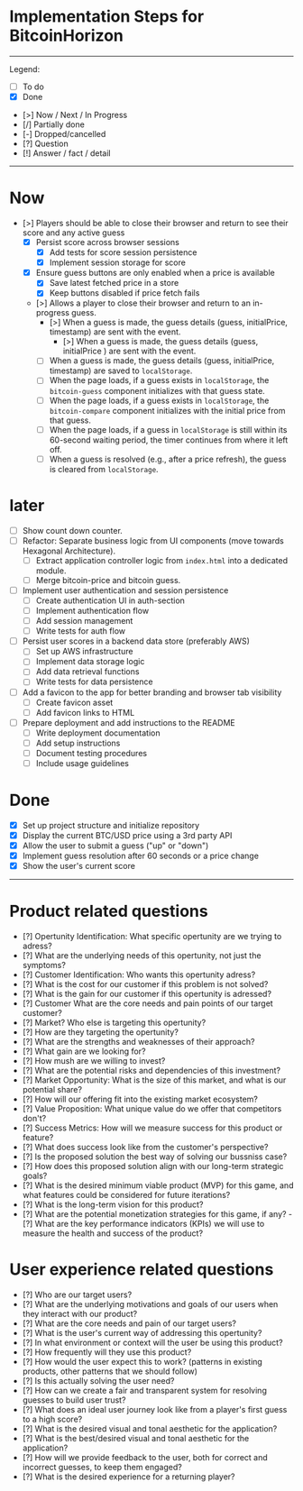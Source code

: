 # Implementation Steps for BitcoinHorizon

---
Legend:

- [ ] To do
- [x] Done
- [>] Now / Next / In Progress
- [/] Partially done
- [-] Dropped/cancelled
- [?] Question
- [!] Answer / fact / detail

---

# Now

- [>] Players should be able to close their browser and return to see their score and any active guess
  - [x] Persist score across browser sessions
    - [x] Add tests for score session persistence
    - [x] Implement session storage for score
  - [x] Ensure guess buttons are only enabled when a price is available
    - [x] Save latest fetched price in a store
    - [x] Keep buttons disabled if price fetch fails
  - [>] Allows a player to close their browser and return to an in-progress guess.
    - [>] When a guess is made, the guess details (guess, initialPrice, timestamp) are sent with the event.
      - [>] When a guess is made, the guess details (guess, initialPrice ) are sent with the event.
    - [ ] When a guess is made, the guess details (guess, initialPrice, timestamp) are saved to `localStorage`.
    - [ ] When the page loads, if a guess exists in `localStorage`, the `bitcoin-guess` component initializes with that
      guess state.
    - [ ] When the page loads, if a guess exists in `localStorage`, the `bitcoin-compare` component initializes with the
      initial price from that guess.
    - [ ] When the page loads, if a guess in `localStorage` is still within its 60-second waiting period, the timer
      continues from where it left off.
    - [ ] When a guess is resolved (e.g., after a price refresh), the guess is cleared from `localStorage`.

# later

- [ ] Show count down counter.
- [ ] Refactor: Separate business logic from UI components (move towards Hexagonal Architecture).
  - [ ] Extract application controller logic from `index.html` into a dedicated module.
  - [ ] Merge bitcoin-price and bitcoin guess.

- [ ] Implement user authentication and session persistence
  - [ ] Create authentication UI in auth-section
  - [ ] Implement authentication flow
  - [ ] Add session management
  - [ ] Write tests for auth flow

- [ ] Persist user scores in a backend data store (preferably AWS)
  - [ ] Set up AWS infrastructure
  - [ ] Implement data storage logic
  - [ ] Add data retrieval functions
  - [ ] Write tests for data persistence

- [ ] Add a favicon to the app for better branding and browser tab visibility
  - [ ] Create favicon asset
  - [ ] Add favicon links to HTML

- [ ] Prepare deployment and add instructions to the README
  - [ ] Write deployment documentation
  - [ ] Add setup instructions
  - [ ] Document testing procedures
  - [ ] Include usage guidelines

# Done

- [x] Set up project structure and initialize repository
- [x] Display the current BTC/USD price using a 3rd party API
- [x] Allow the user to submit a guess ("up" or "down")
- [x] Implement guess resolution after 60 seconds or a price change
- [x] Show the user's current score

---

# Product related questions

- [?] Opertunity Identification: What specific opertunity are we trying to adress?
- [?] What are the underlying needs of this opertunity, not just the symptoms?
- [?] Customer Identification: Who wants this opertunity adress?
- [?] What is the cost for our customer if this problem is not solved?
- [?] What is the gain for our customer if this opertunity is adressed?
- [?] Customer What are the core needs and pain points of our target customer?
- [?] Market? Who else is targeting this opertunity?
- [?] How are they targeting the opertunity?
- [?] What are the strengths and weaknesses of their approach?
- [?] What gain are we looking for?
- [?] How mush are we willing to invest?
- [?] What are the potential risks and dependencies of this investment?
- [?] Market Opportunity: What is the size of this market, and what is our potential share?
- [?] How will our offering fit into the existing market ecosystem?
- [?] Value Proposition: What unique value do we offer that competitors don't?
- [?] Success Metrics: How will we measure success for this product or feature?
- [?] What does success look like from the customer's perspective?
- [?] Is the proposed solution the best way of solving our bussniss case?
- [?] How does this proposed solution align with our long-term strategic goals?
- [?] What is the desired minimum viable product (MVP) for this game, and what features could be considered for future
  iterations?
- [?] What is the long-term vision for this product?
- [?] What are the potential monetization strategies for this game, if any?
  -[?] What are the key performance indicators (KPIs) we will use to measure the health and success of the product?

# User experience related questions

- [?] Who are our target users?
- [?] What are the underlying motivations and goals of our users when they interact with our product?
- [?] What are the core needs and pain of our target users?
- [?] What is the user's current way of addressing this opertunity?
- [?] In what environment or context will the user be using this product?
- [?] How frequently will they use this product?
- [?] How would the user expect this to work? (patterns in existing products, other patterns that we should follow)
- [?] Is this actually solving the user need?
- [?] How can we create a fair and transparent system for resolving guesses to build user trust?
- [?] What does an ideal user journey look like from a player's first guess to a high score?
- [?] What is the desired visual and tonal aesthetic for the application?
- [?] What is the best/desired visual and tonal aesthetic for the application?
- [?] How will we provide feedback to the user, both for correct and incorrect guesses, to keep them engaged?
- [?] What is the desired experience for a returning player?